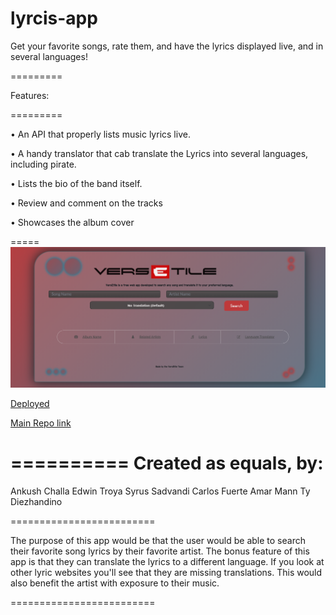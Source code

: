 # lyrcis-app
Get your favorite songs, rate them, and have the lyrics displayed live, and in several languages!

=========

Features:

=========

• An API that properly lists music lyrics live.

• A handy translator that cab translate the Lyrics into several languages, including pirate.

• Lists the bio of the band itself.

• Review and comment on the tracks

• Showcases the album cover 


=====
![Screenshot](./assets/images/screenshot.PNG)

[Deployed](https://versetile.netlify.app/)

[Main Repo link](https://github.com/ETroya/lyrcis-app)

==========
Created as equals, by:
==========

Ankush Challa 
Edwin Troya
Syrus Sadvandi
Carlos Fuerte
Amar Mann 
Ty Diezhandino

=========================

The purpose of this app would be that the user would be able to search their favorite song lyrics by their favorite artist. The bonus feature of this app is that they can translate the lyrics to a different language. If you look at other lyric websites you'll see that they are missing translations. This would also benefit the artist with exposure to their music. 

=========================

